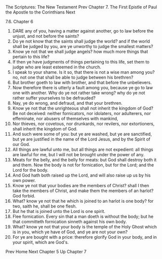 The Scriptures: The New Testament
Prev
Chapter 7. The First Epistle of Paul the Apostle to the Corinthians
Next

7.6. Chapter 6
1. DARE any of you, having a matter against another, go to law before the unjust, and not before the saints?
2. Do ye not know that the saints shall judge the world? and if the world shall be judged by you, are ye unworthy to judge the smallest matters?
3. Know ye not that we shall judge angels? how much more things that pertain to this life?
4. If then ye have judgments of things pertaining to this life, set them to judge who are least esteemed in the church.
5. I speak to your shame. Is it so, that there is not a wise man among you? no, not one that shall be able to judge between his brethren?
6. But brother goeth to law with brother, and that before the unbelievers.
7. Now therefore there is utterly a fault among you, because ye go to law one with another. Why do ye not rather take wrong? why do ye not rather suffer yourselves to be defrauded?
8. Nay, ye do wrong, and defraud, and that your brethren.
9. Know ye not that the unrighteous shall not inherit the kingdom of God? Be not deceived: neither fornicators, nor idolaters, nor adulterers, nor effeminate, nor abusers of themselves with mankind,
10. Nor thieves, nor covetous, nor drunkards, nor revilers, nor extortioners, shall inherit the kingdom of God.
11. And such were some of you: but ye are washed, but ye are sanctified, but ye are justified in the name of the Lord Jesus, and by the Spirit of our God.
12. All things are lawful unto me, but all things are not expedient: all things are lawful for me, but I will not be brought under the power of any.
13. Meats for the belly, and the belly for meats: but God shall destroy both it and them. Now the body is not for fornication, but for the Lord; and the Lord for the body.
14. And God hath both raised up the Lord, and will also raise up us by his own power.
15. Know ye not that your bodies are the members of Christ? shall I then take the members of Christ, and make them the members of an harlot? God forbid.
16. What? know ye not that he which is joined to an harlot is one body? for two, saith he, shall be one flesh.
17. But he that is joined unto the Lord is one spirit.
18. Flee fornication. Every sin that a man doeth is without the body; but he that committeth fornication sinneth against his own body.
19. What? know ye not that your body is the temple of the Holy Ghost which is in you, which ye have of God, and ye are not your own?
20. For ye are bought with a price: therefore glorify God in your body, and in your spirit, which are God's.

Prev
Home
Next
Chapter 5
Up
Chapter 7

